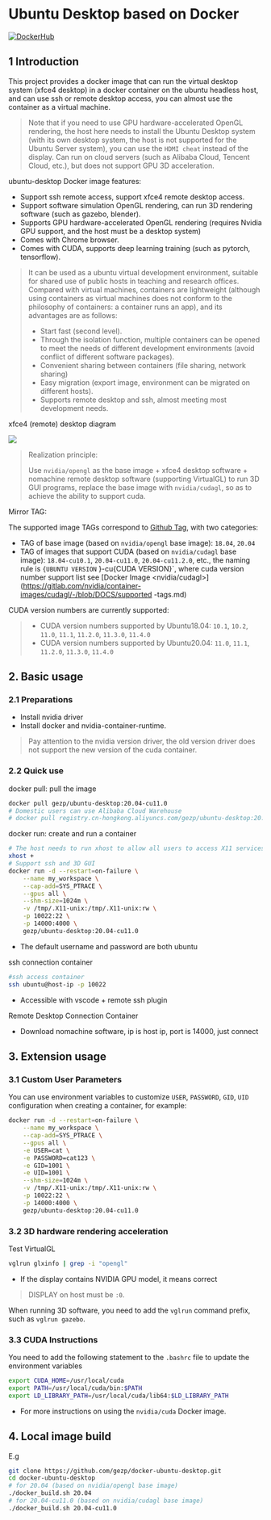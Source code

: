 # Ubuntu Desktop based on Docker

[![DockerHub](https://img.shields.io/badge/DockerHub-brightgreen.svg?style=popout&logo=Docker)](https://hub.docker.com/r/gezp/ubuntu-desktop)

## 1 Introduction
This project provides a docker image that can run the virtual desktop system (xfce4 desktop) in a docker container on the ubuntu headless host, and can use ssh or remote desktop access, you can almost use the container as a virtual machine.

> Note that if you need to use GPU hardware-accelerated OpenGL rendering, the host here needs to install the Ubuntu Desktop system (with its own desktop system, the host is not supported for the Ubuntu Server system), you can use the `HDMI cheat` instead of the display.
> Can run on cloud servers (such as Alibaba Cloud, Tencent Cloud, etc.), but does not support GPU 3D acceleration.

ubuntu-desktop Docker image features:

* Support ssh remote access, support xfce4 remote desktop access.
* Support software simulation OpenGL rendering, can run 3D rendering software (such as gazebo, blender).
* Supports GPU hardware-accelerated OpenGL rendering (requires Nvidia GPU support, and the host must be a desktop system)
* Comes with Chrome browser.
* Comes with CUDA, supports deep learning training (such as pytorch, tensorflow).

> It can be used as a ubuntu virtual development environment, suitable for shared use of public hosts in teaching and research offices. Compared with virtual machines, containers are lightweight (although using containers as virtual machines does not conform to the philosophy of containers: a container runs an app), and its advantages are as follows:
>
> * Start fast (second level).
> * Through the isolation function, multiple containers can be opened to meet the needs of different development environments (avoid conflict of different software packages).
> * Convenient sharing between containers (file sharing, network sharing)
> * Easy migration (export image, environment can be migrated on different hosts).
> * Supports remote desktop and ssh, almost meeting most development needs.

xfce4 (remote) desktop diagram

![](img/desktop.png)

> Realization principle:
>
> Use `nvidia/opengl` as the base image + xfce4 desktop software + nomachine remote desktop software (supporting VirtualGL) to run 3D GUI programs, replace the base image with `nvidia/cudagl`, so as to achieve the ability to support cuda.

Mirror TAG:

The supported image TAGs correspond to [Github Tag](https://github.com/gezp/docker-ubuntu-desktop/tags), with two categories:
* TAG of base image (based on `nvidia/opengl` base image): `18.04`, `20.04`
* TAG of images that support CUDA (based on `nvidia/cudagl` base image): `18.04-cu10.1`, `20.04-cu11.0`, `20.04-cu11.2.0`, etc., the naming rule is `{UBUNTU VERSION` }-cu{CUDA VERSION}`, where cuda version number support list see [Docker Image <nvidia/cudagl>](https://gitlab.com/nvidia/container-images/cudagl/-/blob/DOCS/supported -tags.md)

CUDA version numbers are currently supported:
> * CUDA version numbers supported by Ubuntu18.04: `10.1`, `10.2`, `11.0`, `11.1`, `11.2.0`, `11.3.0`, `11.4.0`
> * CUDA version numbers supported by Ubuntu20.04: `11.0`, `11.1`, `11.2.0`, `11.3.0`, `11.4.0`

## 2. Basic usage

### 2.1 Preparations

* Install nvidia driver
* Install docker and nvidia-container-runtime.

> Pay attention to the nvidia version driver, the old version driver does not support the new version of the cuda container.

### 2.2 Quick use

docker pull: pull the image
```bash
docker pull gezp/ubuntu-desktop:20.04-cu11.0
# Domestic users can use Alibaba Cloud Warehouse
# docker pull registry.cn-hongkong.aliyuncs.com/gezp/ubuntu-desktop:20.04-cu11.0
````

docker run: create and run a container
```bash
# The host needs to run xhost to allow all users to access X11 services (run once), the host environment variable $DISPLAY must be 0
xhost +
# Support ssh and 3D GUI
docker run -d --restart=on-failure \
    --name my_workspace \
    --cap-add=SYS_PTRACE \
    --gpus all \
    --shm-size=1024m \
    -v /tmp/.X11-unix:/tmp/.X11-unix:rw \
    -p 10022:22 \
    -p 14000:4000 \
    gezp/ubuntu-desktop:20.04-cu11.0
````
* The default username and password are both ubuntu

ssh connection container
```bash
#ssh access container
ssh ubuntu@host-ip -p 10022
````

* Accessible with vscode + remote ssh plugin

Remote Desktop Connection Container

* Download nomachine software, ip is host ip, port is 14000, just connect

## 3. Extension usage

### 3.1 Custom User Parameters

You can use environment variables to customize `USER`, `PASSWORD`, `GID`, `UID` configuration when creating a container, for example:
```bash
docker run -d --restart=on-failure \
    --name my_workspace \
    --cap-add=SYS_PTRACE \
    --gpus all \
    -e USER=cat \
    -e PASSWORD=cat123 \
    -e GID=1001 \
    -e UID=1001 \
    --shm-size=1024m \
    -v /tmp/.X11-unix:/tmp/.X11-unix:rw \
    -p 10022:22 \
    -p 14000:4000 \
    gezp/ubuntu-desktop:20.04-cu11.0
````

### 3.2 3D hardware rendering acceleration

Test VirtualGL

```bash
vglrun glxinfo | grep -i "opengl"
````

* If the display contains NVIDIA GPU model, it means correct

> DISPLAY on host must be `:0`.

When running 3D software, you need to add the `vglrun` command prefix, such as `vglrun gazebo`.

### 3.3 CUDA Instructions

You need to add the following statement to the `.bashrc` file to update the environment variables
```bash
export CUDA_HOME=/usr/local/cuda
export PATH=/usr/local/cuda/bin:$PATH
export LD_LIBRARY_PATH=/usr/local/cuda/lib64:$LD_LIBRARY_PATH
````
* For more instructions on using the `nvidia/cuda` Docker image.

## 4. Local image build

E.g
```bash
git clone https://github.com/gezp/docker-ubuntu-desktop.git
cd docker-ubuntu-desktop
# for 20.04 (based on nvidia/opengl base image)
./docker_build.sh 20.04
# for 20.04-cu11.0 (based on nvidia/cudagl base image)
./docker_build.sh 20.04-cu11.0
````
